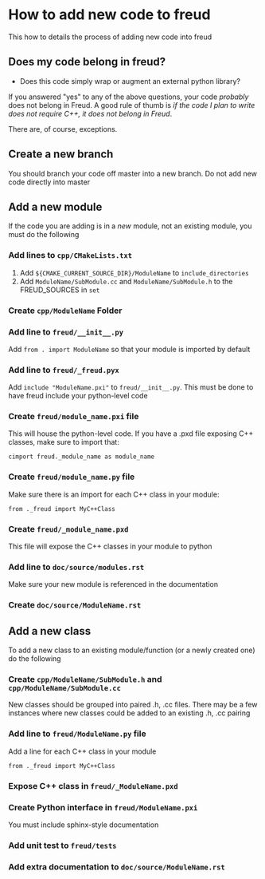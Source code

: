 # How to add new code to freud

This how to details the process of adding new code into freud

## Does my code belong in freud?

* Does this code simply wrap or augment an external python library?

If you answered "yes" to any of the above questions, your code *probably* does not belong in Freud. A good rule of thumb
is *if the code I plan to write does not require C++, it does not belong in Freud*.

There are, of course, exceptions.

## Create a new branch

You should branch your code off master into a new branch. Do not add new code directly into master

## Add a new module

If the code you are adding is in a *new* module, not an existing module, you must do the following

### Add lines to `cpp/CMakeLists.txt`

1. Add `${CMAKE_CURRENT_SOURCE_DIR}/ModuleName` to `include_directories`
2. Add `ModuleName/SubModule.cc` and `ModuleName/SubModule.h` to the FREUD_SOURCES in `set`

### Create `cpp/ModuleName` Folder

### Add line to `freud/__init__.py`

Add `from . import ModuleName` so that your module is imported by default

### Add line to `freud/_freud.pyx`

Add `include "ModuleName.pxi"` to `freud/__init__.py`. This must be done to have freud include your python-level code

### Create `freud/module_name.pxi` file

This will house the python-level code. If you have a .pxd file exposing C++ classes, make sure to import that:

    cimport freud._module_name as module_name

### Create `freud/module_name.py` file

Make sure there is an import for each C++ class in your module:

    from ._freud import MyC++Class

### Create `freud/_module_name.pxd`

This file will expose the C++ classes in your module to python

### Add line to `doc/source/modules.rst`

Make sure your new module is referenced in the documentation

### Create `doc/source/ModuleName.rst`

## Add a new class

To add a new class to an existing module/function (or a newly created one) do the following

### Create `cpp/ModuleName/SubModule.h` and `cpp/ModuleName/SubModule.cc`

New classes should be grouped into paired .h, .cc files. There may be a few instances where new classes could be added
to an existing .h, .cc pairing

### Add line to `freud/ModuleName.py` file

Add a line for each C++ class in your module

    from ._freud import MyC++Class

### Expose C++ class in `freud/_ModuleName.pxd`

### Create Python interface in `freud/ModuleName.pxi`

You must include sphinx-style documentation

### Add unit test to `freud/tests`

### Add extra documentation to `doc/source/ModuleName.rst`

